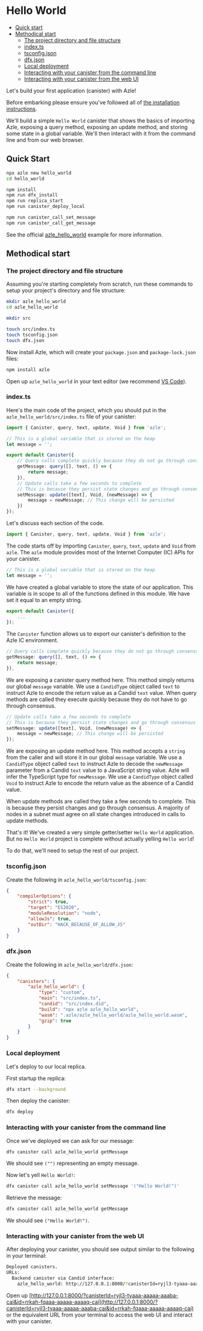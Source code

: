 # Hello World

-   [Quick start](#quick-start)
-   [Methodical start](#slow-start)
    -   [The project directory and file structure](#the-project-directory-and-file-structure)
    -   [index.ts](#indexts)
    -   [tsconfig.json](#tsconfigjson)
    -   [dfx.json](#dfxjson)
    -   [Local deployment](#local-deployment)
    -   [Interacting with your canister from the command line](#interacting-with-your-canister-from-the-command-line)
    -   [Interacting with your canister from the web UI](#interacting-with-your-canister-from-the-web-ui)

Let's build your first application (canister) with Azle!

Before embarking please ensure you've followed all of [the installation instructions](./installation.md).

We'll build a simple `Hello World` canister that shows the basics of importing Azle, exposing a query method, exposing an update method, and storing some state in a global variable. We'll then interact with it from the command line and from our web browser.

## Quick Start

```bash
npx azle new hello_world
cd hello_world

npm install
npm run dfx_install
npm run replica_start
npm run canister_deploy_local

npm run canister_call_set_message
npm run canister_call_get_message
```

See the official [azle_hello_world](https://github.com/demergent-labs/azle_hello_world) example for more information.

## Methodical start

### The project directory and file structure

Assuming you're starting completely from scratch, run these commands to setup your project's directory and file structure:

```bash
mkdir azle_hello_world
cd azle_hello_world

mkdir src

touch src/index.ts
touch tsconfig.json
touch dfx.json
```

Now install Azle, which will create your `package.json` and `package-lock.json` files:

```bash
npm install azle
```

Open up `azle_hello_world` in your text editor (we recommend [VS Code](https://code.visualstudio.com/)).

### index.ts

Here's the main code of the project, which you should put in the `azle_hello_world/src/index.ts` file of your canister:

```typescript
import { Canister, query, text, update, Void } from 'azle';

// This is a global variable that is stored on the heap
let message = '';

export default Canister({
    // Query calls complete quickly because they do not go through consensus
    getMessage: query([], text, () => {
        return message;
    }),
    // Update calls take a few seconds to complete
    // This is because they persist state changes and go through consensus
    setMessage: update([text], Void, (newMessage) => {
        message = newMessage; // This change will be persisted
    })
});
```

Let's discuss each section of the code.

```typescript
import { Canister, query, text, update, Void } from 'azle';
```

The code starts off by importing `Canister`, `query`, `text`, `update` and `Void` from `azle`. The `azle` module provides most of the Internet Computer (IC) APIs for your canister.

```typescript
// This is a global variable that is stored on the heap
let message = '';
```

We have created a global variable to store the state of our application. This variable is in scope to all of the functions defined in this module. We have set it equal to an empty string.

```typescript
export default Canister({
    ...
});
```

The `Canister` function allows us to export our canister's definition to the Azle IC environment.

```typescript
// Query calls complete quickly because they do not go through consensus
getMessage: query([], text, () => {
    return message;
}),
```

We are exposing a canister query method here. This method simply returns our global `message` variable. We use a `CandidType` object called `text` to instruct Azle to encode the return value as a Candid `text` value. When query methods are called they execute quickly because they do not have to go through consensus.

```typescript
// Update calls take a few seconds to complete
// This is because they persist state changes and go through consensus
setMessage: update([text], Void, (newMessage) => {
    message = newMessage; // This change will be persisted
});
```

We are exposing an update method here. This method accepts a `string` from the caller and will store it in our global `message` variable. We use a `CandidType` object called `text` to instruct Azle to decode the `newMessage` parameter from a Candid `text` value to a JavaScript string value. Azle will infer the TypeScript type for `newMessage`. We use a `CandidType` object called `Void` to instruct Azle to encode the return value as the absence of a Candid value.

When update methods are called they take a few seconds to complete. This is because they persist changes and go through consensus. A majority of nodes in a subnet must agree on all state changes introduced in calls to update methods.

That's it! We've created a very simple getter/setter `Hello World` application. But no `Hello World` project is complete without actually yelling `Hello world`!

To do that, we'll need to setup the rest of our project.

### tsconfig.json

Create the following in `azle_hello_world/tsconfig.json`:

```json
{
    "compilerOptions": {
        "strict": true,
        "target": "ES2020",
        "moduleResolution": "node",
        "allowJs": true,
        "outDir": "HACK_BECAUSE_OF_ALLOW_JS"
    }
}
```

### dfx.json

Create the following in `azle_hello_world/dfx.json`:

```json
{
    "canisters": {
        "azle_hello_world": {
            "type": "custom",
            "main": "src/index.ts",
            "candid": "src/index.did",
            "build": "npx azle azle_hello_world",
            "wasm": ".azle/azle_hello_world/azle_hello_world.wasm",
            "gzip": true
        }
    }
}
```

### Local deployment

Let's deploy to our local replica.

First startup the replica:

```bash
dfx start --background
```

Then deploy the canister:

```bash
dfx deploy
```

### Interacting with your canister from the command line

Once we've deployed we can ask for our message:

```bash
dfx canister call azle_hello_world getMessage
```

We should see `("")` representing an empty message.

Now let's yell `Hello World!`:

```bash
dfx canister call azle_hello_world setMessage '("Hello World!")'
```

Retrieve the message:

```bash
dfx canister call azle_hello_world getMessage
```

We should see `("Hello World!")`.

### Interacting with your canister from the web UI

After deploying your canister, you should see output similar to the following in your terminal:

```bash
Deployed canisters.
URLs:
  Backend canister via Candid interface:
    azle_hello_world: http://127.0.0.1:8000/?canisterId=ryjl3-tyaaa-aaaaa-aaaba-cai&id=rrkah-fqaaa-aaaaa-aaaaq-cai
```

Open up [http://127.0.0.1:8000/?canisterId=ryjl3-tyaaa-aaaaa-aaaba-cai&id=rrkah-fqaaa-aaaaa-aaaaq-cai](http://127.0.0.1:8000/?canisterId=ryjl3-tyaaa-aaaaa-aaaba-cai&id=rrkah-fqaaa-aaaaa-aaaaq-cai) or the equivalent URL from your terminal to access the web UI and interact with your canister.
